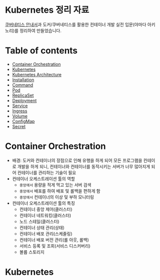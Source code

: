 # Kubernetes 정리 자료
[쿠버네티스 안내서](https://subicura.com/k8s/guide/#%E1%84%80%E1%85%A1%E1%84%8B%E1%85%B5%E1%84%83%E1%85%B3)과 도커/쿠버네티스를 활용한 컨테이너 개발 실전 입문(야마다 아키노리)를 정리하여 만들었습니다.

Table of contents
=================
<!--ts-->
   * [Container Orchestration](#Container-Orchestration)
   * [Kubernetes](#Kubernetes)
   * [Kubernetes Architecture](#Kubernetes-Architecture)
   * [Installation](#Installation)
   * [Command](#Command)
   * [Pod](#Pod)
   * [ReplicaSet](#ReplicaSet)
   * [Deployment](#Deployment)
   * [Service](#Service)
   * [Ingress](#Ingress)
   * [Volume](#Volume)
   * [ConfigMap](#ConfigMap)
   * [Secret](#Secret)
<!--te-->

Container Orchestration
=======
- 배경: 도커와 컨테이너의 장점으로 인해 유행을 하게 되어 모든 프로그램을 컨테이로 개발을 하게 되니, 컨테이너와 컨테이너를 동작시키는 서버가 너무 많아지게 되어 컨테이너를 관리하는 기술이 필요
- 컨테이너 오케스트레이션 툴의 역할
  - `중앙에서` 용량을 적게 먹고 있는 서버 검색
  - `중앙에서` 배포를 하여 배포 및 롤백을 편하게 함
  - `중앙에서` 컨테이너의 이상 및 부하 모니터링
- 컨테이너 오케스트레이션 툴의 특징
  - 컨테이너 중앙 제어(클러스터)
  - 컨테이너 네트워킹(클러스터)
  - 노드 스테일(클러스터)
  - 컨테이너 상태 관리(상태)
  - 컨테이너 배포 관리(스케줄링)
  - 컨테이너 배포 버전 관리(롤 아웃, 롤백)
  - 서비스 등록 및 조회(서비스 디스커버리)
  - 볼륨 스토리지

Kubernetes
=======

